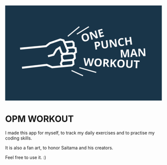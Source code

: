 ![cover](https://raw.githubusercontent.com/michal-krawczyk10/opm/4d5b935ac75fd2fb11d40680b6ecf398fc8deedf/src/assets/img/logo3.svg)

# OPM WORKOUT 

I made this app for myself, to track my daily exercises and to practise my coding skills.

It is also a fan art, to honor Saitama and his creators.

Feel free to use it. :)
